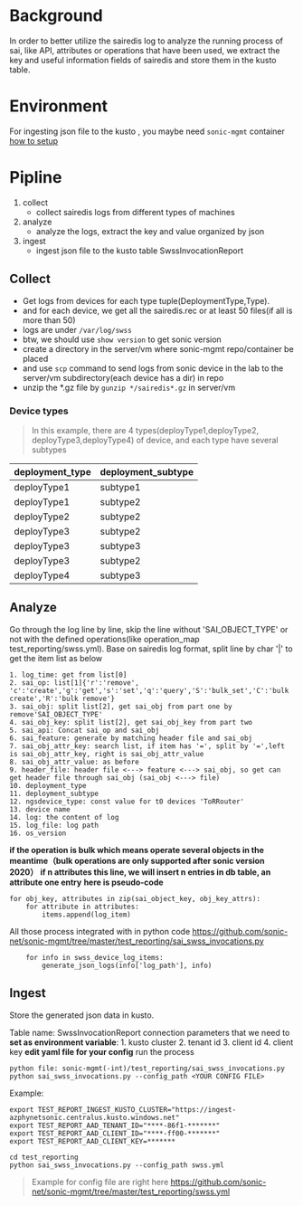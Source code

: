 

# Background
In order to better utilize the sairedis log to analyze the running process of sai, like API, attributes or operations that have been used, we extract the key and useful information fields of sairedis and store them in the kusto table.

# Environment
For ingesting json file to the kusto , you maybe need `sonic-mgmt` container [how to setup](https://github.com/sonic-net/sonic-mgmt/blob/master/docs/testbed/README.testbed.Docker.md)


# Pipline
1. collect
   - collect sairedis logs from different types of machines
2. analyze
    - analyze the logs, extract the key and value organized by json
3. ingest
   - ingest json file to the kusto table SwssInvocationReport


 ## Collect
- Get logs from devices for each type tuple(DeploymentType,Type).
- and for each device, we get all the sairedis.rec or at least 50 files(if all is more than 50)
- logs are under `/var/log/swss`
- btw, we should use `show version` to get sonic version
- create a directory in the server/vm where sonic-mgmt repo/container be placed
- and use `scp` command to send logs from sonic device in the lab to the server/vm subdirectory(each device has a dir) in repo
- unzip the *.gz file by `gunzip */sairedis*.gz` in server/vm

### Device types
> In this example, there are 4 types(deployType1,deployType2, deployType3,deployType4) of device, and each type have several subtypes

|deployment_type  | deployment_subtype |
|--|--|
|deployType1  |  subtype1|
|deployType1  | subtype2 |
| deployType2 | subtype2 |
| deployType3 | subtype2 |
|deployType3  | subtype3 |
|deployType3  | subtype2 |
|  deployType4|subtype3|

## Analyze
Go through the log line by line, skip the line without 'SAI_OBJECT_TYPE' or not with the defined operations(like operation_map test_reporting/swss.yml).
Base on sairedis log format, split line by char '|' to get the item list as below

```
1. log_time: get from list[0]
2. sai_op: list[1]{'r':'remove', 'c':'create','g':'get','s':'set','q':'query','S':'bulk_set','C':'bulk create','R':'bulk remove'}
3. sai_obj: split list[2], get sai_obj from part one by remove'SAI_OBJECT_TYPE'
4. sai_obj_key: split list[2], get sai_obj_key from part two
5. sai_api: Concat sai_op and sai_obj
6. sai_feature: generate by matching header file and sai_obj
7. sai_obj_attr_key: search list, if item has '=', split by '=',left is sai_obj_attr_key, right is sai_obj_attr_value
8. sai_obj_attr_value: as before
9. header_file: header file <---> feature <---> sai_obj, so get can get header file through sai_obj (sai_obj <---> file)
10. deployment_type
11. deployment_subtype
12. ngsdevice_type: const value for t0 devices 'ToRRouter'
13. device name
14. log: the content of log
15. log_file: log path
16. os_version
```
**if the operation is bulk which means operate several objects in the meantime（bulk operations are only supported after sonic version 2020）**
**if n attributes this line, we will insert n entries in db table, an attribute one entry**
**here is pseudo-code**
```
for obj_key, attributes in zip(sai_object_key, obj_key_attrs):
    for attribute in attributes:
        items.append(log_item)
```

All those process integrated with in python code https://github.com/sonic-net/sonic-mgmt/tree/master/test_reporting/sai_swss_invocations.py
```
    for info in swss_device_log_items:
        generate_json_logs(info['log_path'], info)
```

## Ingest
Store the generated json data in kusto.

Table name: SwssInvocationReport
 connection parameters that we need to **set as environment variable**:
     1. kusto cluster
     2. tenant id
     3. client id
     4. client key
**edit yaml file for your config**
run the process
```
python file: sonic-mgmt(-int)/test_reporting/sai_swss_invocations.py
python sai_swss_invocations.py --config_path <YOUR CONFIG FILE>
```

Example:
```
export TEST_REPORT_INGEST_KUSTO_CLUSTER="https://ingest-azphynetsonic.centralus.kusto.windows.net"
export TEST_REPORT_AAD_TENANT_ID="****-86f1-*******"
export TEST_REPORT_AAD_CLIENT_ID="****-ff00-*******"
export TEST_REPORT_AAD_CLIENT_KEY=*******

cd test_reporting
python sai_swss_invocations.py --config_path swss.yml
```
> Example for config file are right here https://github.com/sonic-net/sonic-mgmt/tree/master/test_reporting/swss.yml
